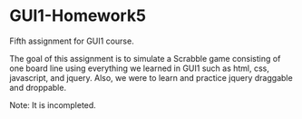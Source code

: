 # GUI1-Homework5

Fifth assignment for GUI1 course.

The goal of this assignment is to simulate a Scrabble game consisting of one board line using everything we learned in GUI1 such as html, css, javascript, and jquery.
Also, we were to learn and practice jquery draggable and droppable.

Note: It is incompleted.
